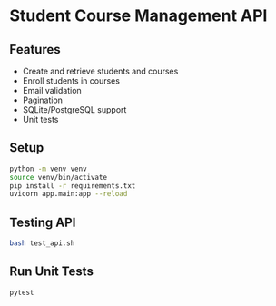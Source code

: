 # Student Course Management API

## Features
- Create and retrieve students and courses
- Enroll students in courses
- Email validation
- Pagination
- SQLite/PostgreSQL support
- Unit tests

## Setup

```bash
python -m venv venv
source venv/bin/activate
pip install -r requirements.txt
uvicorn app.main:app --reload
```

## Testing API

```bash
bash test_api.sh
```

## Run Unit Tests

```bash
pytest
```
